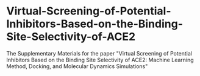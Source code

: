 # Virtual-Screening-of-Potential-Inhibitors-Based-on-the-Binding-Site-Selectivity-of-ACE2
The Supplementary Materials for the paper "Virtual Screening of Potential Inhibitors Based on the Binding Site Selectivity of ACE2: Machine Learning Method, Docking, and Molecular Dynamics Simulations"
